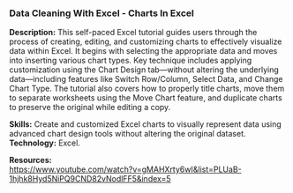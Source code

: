 ### Data Cleaning With Excel - Charts In Excel 
**Description:** This self-paced Excel tutorial guides users through the process of creating, editing, and customizing charts to effectively visualize data within Excel. It begins with selecting the appropriate data and moves into inserting various chart types. Key technique includes applying customization using the Chart Design tab—without altering the underlying data—including features like Switch Row/Column, Select Data, and Change Chart Type. The tutorial also covers how to properly title charts, move them to separate worksheets using the Move Chart feature, and duplicate charts to preserve the original while editing a copy. 

**Skills:** Create and customized Excel charts to visually represent data using advanced chart design tools without altering the original dataset.
**Technology:** Excel.

**Resources:**  
https://www.youtube.com/watch?v=gMAHXrty6wI&list=PLUaB-1hjhk8Hyd5NiPQ9CND82vNodlFF5&index=5

